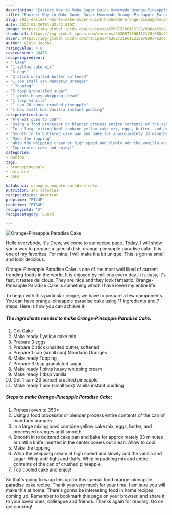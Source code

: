 ```yaml
---
description: "Easiest Way to Make Super Quick Homemade Orange-Pineapple Paradise Cake"
title: "Easiest Way to Make Super Quick Homemade Orange-Pineapple Paradise Cake"
slug: 2917-easiest-way-to-make-super-quick-homemade-orange-pineapple-paradise-cake
date: 2022-01-26T01:52:22.019Z
image: https://img-global.cpcdn.com/recipes/4626973160112128/680x482cq70/orange-pineapple-paradise-cake-recipe-main-photo.jpg
thumbnail: https://img-global.cpcdn.com/recipes/4626973160112128/680x482cq70/orange-pineapple-paradise-cake-recipe-main-photo.jpg
cover: https://img-global.cpcdn.com/recipes/4626973160112128/680x482cq70/orange-pineapple-paradise-cake-recipe-main-photo.jpg
author: Viola Jacobs
ratingvalue: 4.8
reviewcount: 28473
recipeingredient:
- " Cake"
- "1 yellow cake mix"
- "3 eggs"
- "2 stick unsalted butter softened"
- "1 can small can Mandarin Oranges"
- " Topping"
- "3 tbsp granulated sugar"
- "1 pints heavy whipping cream"
- "1 tbsp vanilla"
- "1 can 20 ounce crushed pineapple"
- "1 box small box Vanilla instant pudding"
recipeinstructions:
- "Preheat oven to 350*"
- "Using a food processor or blender process entire contents of the can of mandarin oranges."
- "In a large mixing bowl combine yellow cake mix, eggs, butter, and processed oranges until smooth."
- "Smooth in to buttered cake pan and bake for approximately 33 minutes or until a knife inserted in the center comes out clean. Allow to cool."
- "Make the topping"
- "Whip the whipping cream at high speed and slowly add the vanilla and sugar. Whip until light and fluffy. Whip in pudding mix and entire contents of the can of crushed pineapple."
- "Top cooled cake and enjoy!"
categories:
- Recipe
tags:
- orangepineapple
- paradise
- cake

katakunci: orangepineapple paradise cake 
nutrition: 146 calories
recipecuisine: American
preptime: "PT24M"
cooktime: "PT34M"
recipeyield: "2"
recipecategory: Lunch

---
```



![Orange-Pineapple Paradise Cake](https://img-global.cpcdn.com/recipes/4626973160112128/680x482cq70/orange-pineapple-paradise-cake-recipe-main-photo.jpg)

Hello everybody, it's Drew, welcome to our recipe page. Today, I will show you a way to prepare a special dish, orange-pineapple paradise cake. It is one of my favorites. For mine, I will make it a bit unique. This is gonna smell and look delicious.



Orange-Pineapple Paradise Cake is one of the most well liked of current trending foods in the world. It is enjoyed by millions every day. It is easy, it's fast, it tastes delicious. They are nice and they look fantastic. Orange-Pineapple Paradise Cake is something which I have loved my entire life.


To begin with this particular recipe, we have to prepare a few components. You can have orange-pineapple paradise cake using 11 ingredients and 7 steps. Here is how you can achieve it.

<!--inarticleads1-->

##### The ingredients needed to make Orange-Pineapple Paradise Cake:

1. Get  Cake
1. Make ready 1 yellow cake mix
1. Prepare 3 eggs
1. Prepare 2 stick unsalted butter, softened
1. Prepare 1 can (small can) Mandarin Oranges
1. Make ready  Topping
1. Prepare 3 tbsp granulated sugar
1. Make ready 1 pints heavy whipping cream
1. Make ready 1 tbsp vanilla
1. Get 1 can (20 ounce) crushed pineapple
1. Make ready 1 box (small box) Vanilla instant pudding




<!--inarticleads2-->

##### Steps to make Orange-Pineapple Paradise Cake:

1. Preheat oven to 350*
1. Using a food processor or blender process entire contents of the can of mandarin oranges.
1. In a large mixing bowl combine yellow cake mix, eggs, butter, and processed oranges until smooth.
1. Smooth in to buttered cake pan and bake for approximately 33 minutes or until a knife inserted in the center comes out clean. Allow to cool.
1. Make the topping
1. Whip the whipping cream at high speed and slowly add the vanilla and sugar. Whip until light and fluffy. Whip in pudding mix and entire contents of the can of crushed pineapple.
1. Top cooled cake and enjoy!




So that's going to wrap this up for this special food orange-pineapple paradise cake recipe. Thank you very much for your time. I am sure you will make this at home. There's gonna be interesting food in home recipes coming up. Remember to bookmark this page on your browser, and share it to your loved ones, colleague and friends. Thanks again for reading. Go on get cooking!
